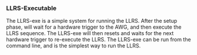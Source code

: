 ### LLRS-Executable

The LLRS-exe is a simple system for running the LLRS. After the setup phase, will wait for a hardware trigger to the AWG, and then execute the LLRS sequence. The LLRS-exe will then resets and waits for the next hardware trigger to re-execute the LLRS. The LLRS-exe can be run from the command line, and is the simplest way to run the LLRS. 

